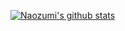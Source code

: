 [![Naozumi's github stats](https://github-readme-stats.vercel.app/api?username=Naozumi520)](https://github.com/Naozumi520/)
